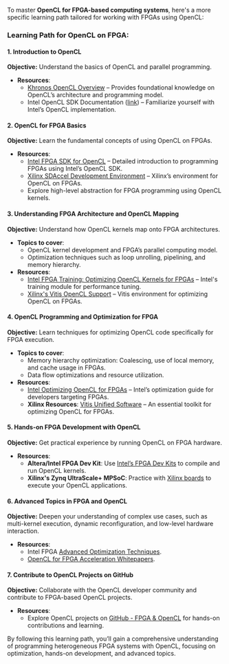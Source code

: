 To master **OpenCL for FPGA-based computing systems**, here's a more specific learning path tailored for working with FPGAs using OpenCL:

### Learning Path for OpenCL on FPGA:

#### 1. **Introduction to OpenCL**  
   **Objective:** Understand the basics of OpenCL and parallel programming.  
   - **Resources**:  
     - [Khronos OpenCL Overview](https://www.khronos.org/opencl/) – Provides foundational knowledge on OpenCL’s architecture and programming model.  
     - Intel OpenCL SDK Documentation ([link](https://www.intel.com/content/www/us/en/developer/tools/opencl-sdk/overview.html)) – Familiarize yourself with Intel’s OpenCL implementation.  

#### 2. **OpenCL for FPGA Basics**  
   **Objective:** Learn the fundamental concepts of using OpenCL on FPGAs.  
   - **Resources**:  
     - [Intel FPGA SDK for OpenCL](https://www.intel.com/content/www/us/en/developer/tools/fpga-sdk-for-opencl/overview.html) – Detailed introduction to programming FPGAs using Intel’s OpenCL SDK.  
     - [Xilinx SDAccel Development Environment](https://www.xilinx.com/products/design-tools/software-zone/sdaccel.html) – Xilinx’s environment for OpenCL on FPGAs.  
     - Explore high-level abstraction for FPGA programming using OpenCL kernels.  

#### 3. **Understanding FPGA Architecture and OpenCL Mapping**  
   **Objective:** Understand how OpenCL kernels map onto FPGA architectures.  
   - **Topics to cover**:  
     - OpenCL kernel development and FPGA’s parallel computing model.  
     - Optimization techniques such as loop unrolling, pipelining, and memory hierarchy.  
   - **Resources**:  
     - [Intel FPGA Training: Optimizing OpenCL Kernels for FPGAs](https://www.intel.com/content/www/us/en/programmable/support/training/course/odm-opencl-kernels.html) – Intel's training module for performance tuning.  
     - [Xilinx's Vitis OpenCL Support](https://www.xilinx.com/products/design-tools/vitis.html) – Vitis environment for optimizing OpenCL on FPGAs.  

#### 4. **OpenCL Programming and Optimization for FPGA**  
   **Objective:** Learn techniques for optimizing OpenCL code specifically for FPGA execution.  
   - **Topics to cover**:  
     - Memory hierarchy optimization: Coalescing, use of local memory, and cache usage in FPGAs.  
     - Data flow optimizations and resource utilization.  
   - **Resources**:  
     - [Intel Optimizing OpenCL for FPGAs](https://software.intel.com/content/www/us/en/develop/articles/opencl-optimization-guide-for-fpgas.html) – Intel’s optimization guide for developers targeting FPGAs.  
     - **Xilinx Resources**: [Vitis Unified Software](https://www.xilinx.com/products/design-tools/vitis.html) – An essential toolkit for optimizing OpenCL for FPGAs.

#### 5. **Hands-on FPGA Development with OpenCL**  
   **Objective:** Get practical experience by running OpenCL on FPGA hardware.  
   - **Resources**:  
     - **Altera/Intel FPGA Dev Kit**: Use [Intel’s FPGA Dev Kits](https://www.intel.com/content/www/us/en/programmable/developers/accelerator-library/developer-zone/opencl.html) to compile and run OpenCL kernels.  
     - **Xilinx's Zynq UltraScale+ MPSoC**: Practice with [Xilinx boards](https://www.xilinx.com/products/boards-and-kits.html) to execute your OpenCL applications.  

#### 6. **Advanced Topics in FPGA and OpenCL**  
   **Objective:** Deepen your understanding of complex use cases, such as multi-kernel execution, dynamic reconfiguration, and low-level hardware interaction.  
   - **Resources**:  
     - Intel FPGA [Advanced Optimization Techniques](https://www.intel.com/content/www/us/en/programmable/support/training/course/odm-opencl-advanced-optimization.html).  
     - [OpenCL for FPGA Acceleration Whitepapers](https://www.intel.com/content/www/us/en/developer/articles/technical/opencl-fpga-acceleration.html).  

#### 7. **Contribute to OpenCL Projects on GitHub**  
   **Objective:** Collaborate with the OpenCL developer community and contribute to FPGA-based OpenCL projects.  
   - **Resources**:  
     - Explore OpenCL projects on [GitHub - FPGA & OpenCL](https://github.com/topics/opencl-fpga) for hands-on contributions and learning.

By following this learning path, you’ll gain a comprehensive understanding of programming heterogeneous FPGA systems with OpenCL, focusing on optimization, hands-on development, and advanced topics.
